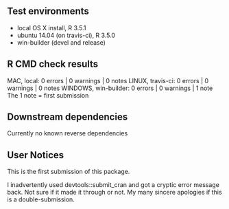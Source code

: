 ## Test environments

* local OS X install, R 3.5.1
* ubuntu 14.04 (on travis-ci), R 3.5.0
* win-builder (devel and release)

## R CMD check results

MAC, local: 0 errors | 0 warnings | 0 notes
LINUX, travis-ci: 0 errors | 0 warnings | 0 notes
WINDOWS, win-builder: 0 errors | 0 warnings | 1 note
  The 1 note = first submission

## Downstream dependencies

Currently no known reverse dependencies

## User Notices

This is the first submission of this package.  

I inadvertently used devtools::submit_cran and got a cryptic error
message back.  Not sure if it made it through or not.  My many sincere
apologies if this is a double-submission.  
